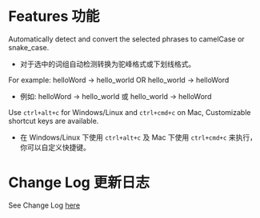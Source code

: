 # Features 功能

Automatically detect and convert the selected phrases to camelCase or snake_case.

- 对于选中的词组自动检测转换为驼峰格式或下划线格式。

For example: helloWord -> hello_world OR hello_world -> helloWord

- 例如: helloWord -> hello_world 或 hello_world -> helloWord

Use `ctrl+alt+c` for Windows/Linux and `ctrl+cmd+c` on Mac, Customizable shortcut keys are available.

- 在 Windows/Linux 下使用 `ctrl+alt+c` 及 Mac 下使用 `ctrl+cmd+c` 来执行，你可以自定义快捷键。

# Change Log 更新日志

See Change Log [here](CHANGELOG.md)